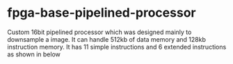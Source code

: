 # fpga-base-pipelined-processor
Custom 16bit pipelined processor which was designed mainly to downsample a image. It can handle 512kb of data memory and 128kb instruction memory. It has 11 simple instructions and 6 extended instructions as shown in below
